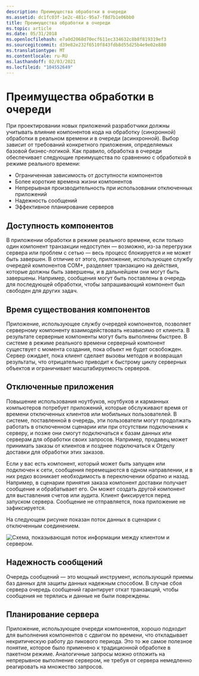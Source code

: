 ```yaml
---
description: Преимущества обработки в очереди
ms.assetid: dc1fc03f-1e2c-481c-95a7-f8d7b1e06bb0
title: Преимущества обработки в очереди
ms.topic: article
ms.date: 05/31/2018
ms.openlocfilehash: e7a0d2068d70ecf611ec334632c8b8f819319ef3
ms.sourcegitcommit: d39e82e232f6510f843fdb8d55d25b4e9e02e880
ms.translationtype: MT
ms.contentlocale: ru-RU
ms.lasthandoff: 02/03/2021
ms.locfileid: "104552649"
---
```

# <a name="benefits-of-queued-processing"></a>Преимущества обработки в очереди

При проектировании новых приложений разработчики должны учитывать влияние компонентов кода на обработку (синхронной) обработки в реальном времени и в очереди (асинхронной). Выбор зависит от требований конкретного приложения, определяемых базовой бизнес-логикой. Как правило, обработка в очереди обеспечивает следующие преимущества по сравнению с обработкой в режиме реального времени:

-   Ограниченная зависимость от доступности компонентов
-   Более короткие времена жизни компонентов
-   Непрерывная производительность при использовании отключенных приложений
-   Надежность сообщений
-   Эффективное планирование серверов

## <a name="component-availability"></a>Доступность компонентов

В приложении обработки в режиме реального времени, если только один компонент транзакции недоступен — возможно, из-за перегрузки сервера или проблем с сетью — весь процесс блокируется и не может быть завершен. В отличие от этого, приложение, использующее службу очередей компонентов COM+, разделяет транзакцию на действия, которые должны быть завершены, и в дальнейшем они могут быть завершены. Например, сообщения могут быть поставлены в очередь для последующей обработки, чтобы запрашивающий компонент был свободен для других задач.

## <a name="component-lifetimes"></a>Время существования компонентов

Приложение, использующее службу очередей компонентов, позволяет серверному компоненту взаимодействовать независимо от клиента. В результате серверные компоненты могут быть выполнены быстрее. В системе в режиме реального времени серверный компонент существует с момента создания, пока объект не будет освобожден. Сервер ожидает, пока клиент сделает вызовы методов и возвращал результаты, что отрицательно приводит к быстрому циклу серверных объектов и ограничивает масштабируемость серверов.

## <a name="disconnected-applications"></a>Отключенные приложения

Повышение использования ноутбуков, ноутбуков и карманных компьютеров потребует приложений, которые обслуживают время от времени отключенных клиентов или мобильных пользователей. В системе, поставленной в очередь, эти пользователи могут продолжать работать в отключенном сценарии или при отсутствии подключения к серверу, и позже они смогут подключаться к базам данных или серверам для обработки своих запросов. Например, продавец может принимать заказы от клиентов и позднее подключаться к Отделу доставки для обработки этих заказов.

Если у вас есть компонент, который может быть запущен или подключен к сети, сообщения перемещаются в одном направлении, и в них редко возникает необходимость в переключении обратно и назад. Например, в сценарии принятия заказа компонент доставки получает сообщение и обрабатывает его. Он может создать другой компонент для выставления счетов или аудита. Клиент фиксируется перед запуском сервера. Сообщение не отправляется, пока приложение не зафиксируется.

На следующем рисунке показан поток данных в сценарии с отключенным соединением.

![Схема, показывающая поток информации между клиентом и сервером.](images/b1818188-0294-4bd8-8bbe-9fe8eea9e09a.png)

## <a name="message-reliability"></a>Надежность сообщений

Очередь сообщений — это мощный инструмент, использующий приемы баз данных для защиты данных надежным способом. В случае сбоя сервера очередь сообщений гарантирует откат транзакций, чтобы сообщения не терялись и данные не были повреждены.

## <a name="server-scheduling"></a>Планирование сервера

Приложение, использующее очереди компонентов, хорошо подходит для выполнения компонентов с сдвигом по времени, что откладывает некритическую работу до пикового периода. Это то же самое полезное понятие, которое было применено к традиционной обработке в пакетном режиме. Аналогичные запросы можно отложить на непрерывное выполнение сервером, не требуя от сервера немедленно реагировать на множество запросов.

 

 



